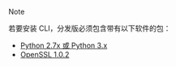 > [!NOTE]
> 若要安装 CLI，分发版必须包含带有以下软件的包：
> * [Python 2.7x 或 Python 3.x](https://ww.python.org/downloads/)
> * [OpenSSL 1.0.2](https://www.openssl.org/source/)

